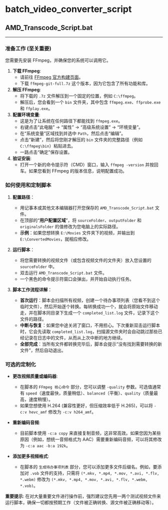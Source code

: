 # batch_video_converter_script

## AMD_Transcode_Script.bat
---

### 准备工作 (至关重要)

您需要先安装 FFmpeg，并确保您的系统可以调用它。

1.  **下载 FFmpeg**:
    *   请前往 [FFmpeg 官方构建页面](https://www.gyan.dev/ffmpeg/builds/)。
    *   下载 `ffmpeg-git-full.7z` 这个版本，因为它包含了所有功能和库。
2.  **解压 FFmpeg**:
    *   将下载的 `.7z` 文件解压到一个固定的位置，例如 `C:\ffmpeg`。
    *   解压后，您会看到一个 `bin` 文件夹，其中包含 `ffmpeg.exe`、`ffprobe.exe` 和 `ffplay.exe`。
3.  **配置环境变量**:
    *   这是为了让系统在任何路径下都能找到 `ffmpeg.exe`。
    *   右键点击“此电脑” -> “属性” -> “高级系统设置” -> “环境变量”。
    *   在“系统变量”区域找到并选中 `Path`，然后点击“编辑”。
    *   点击“新建”，然后将您刚才解压的 `bin` 文件夹的完整路径（例如 `C:\ffmpeg\bin`）粘贴进去。
    *   一路点击“确定”保存设置。
4.  **验证安装**:
    *   打开一个新的命令提示符（CMD）窗口，输入 `ffmpeg -version` 并按回车。如果您看到 FFmpeg 的版本信息，说明配置成功。

### 如何使用和定制脚本

1.  **配置路径**：
    *   用记事本或其他文本编辑器打开您保存的 `AMD_Transcode_Script.bat` 文件。
    *   在顶部的“**用户配置区域**”，将 `sourceFolder`、`outputFolder` 和 `originalsFolder` 的值修改为您电脑上的实际路径。
    *   **示例**：如果您想转换 `E:\Movies` 文件夹下的视频，并输出到 `E:\ConvertedMovies`，就相应修改。

2.  **运行脚本**：
    *   将您需要转换的视频文件（或包含视频文件的文件夹）放入您设置的 `sourceFolder` 中。
    *   双击运行 `AMD_Transcode_Script.bat` 文件。
    *   一个黑色的命令提示符窗口会弹出，并开始自动执行任务。

3.  **脚本工作流程详解**：
    *   **首次运行**：脚本会扫描所有视频，创建一个待办事项列表（您看不到这个临时文件），然后开始逐个转换。每转换成功一个，就会将原始文件移动走，并在脚本同目录下生成一个 `completed_list.log` 文件，记录下这个文件的路径。
    *   **中断与恢复**：如果您中途关闭了窗口，不用担心。下次重新双击运行脚本时，它会先读取 `completed_list.log`，扫描源文件夹时会自动跳过那些已经记录在日志中的文件，从而从上次中断的地方继续。
    *   **全部完成**：当所有文件都转换完毕后，脚本会提示“没有找到需要转换的新文件”，然后自动退出。

### 可选的定制化

*   **更改视频质量或编码器**:
    *   在脚本的 `FFmpeg 核心命令` 部分，您可以调整 `-quality` 参数。可选值通常有 `speed`（速度最快，质量稍低）、`balanced`（平衡）、`quality`（质量最高，速度稍慢）。
    *   如果您想使用 H.264 (兼容性更好，但压缩效率低于 H.265)，可以将 `-c:v hevc_amf` 修改为 `-c:v h264_amf`。

*   **重新编码音频**:
    *   目前脚本使用 `-c:a copy` 来直接复制音频，这非常高效。如果您因为某些原因（例如，想统一音频格式为 AAC）需要重新编码音频，可以将其修改为 `-c:a aac -b:a 192k`。

*   **添加更多视频格式**:
    *   在脚本的 `生成待办事项列表` 部分，您可以添加更多文件后缀名。例如，要添加对 `.vob` 文件的支持，只需将 `(*.mkv, *.mp4, *.mov, *.avi, *.flv, *.webm)` 修改为 `(*.mkv, *.mp4, *.mov, *.avi, *.flv, *.webm, *.vob)`。

**重要提示**: 在对大量重要文件进行操作前，强烈建议您先用一两个测试视频文件来运行脚本，确保一切都按预期工作（文件被正确转换、源文件被正确移动等）。
